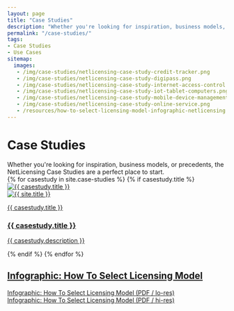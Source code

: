 ```yaml
---
layout: page
title: "Case Studies"
description: "Whether you're looking for inspiration, business models, or precedents, the NetLicensing Case Studies are a perfect place to start"
permalink: "/case-studies/"
tags:
- Case Studies
- Use Cases
sitemap:
  images:
   - /img/case-studies/netlicensing-case-study-credit-tracker.png
   - /img/case-studies/netlicensing-case-study-digipass.png
   - /img/case-studies/netlicensing-case-study-internet-access-control.png
   - /img/case-studies/netlicensing-case-study-iot-tablet-computers.png
   - /img/case-studies/netlicensing-case-study-mobile-device-management.png
   - /img/case-studies/netlicensing-case-study-online-service.png
   - /resources/how-to-select-licensing-model-infographic-netlicensing.png
---
```

<div class="row NL_banner">
	<div class="col-md-6 col-md-offset-3 NL_about_page">
		<h1>Case Studies</h1>
		<span>Whether you're looking for inspiration, business models, or precedents, the NetLicensing Case Studies are a perfect place to start.</span>
	</div>
</div>

<div class="NL_block row">
{% for casestudy in site.case-studies %}
    {% if casestudy.title %}
        <a href="{{ casestudy.url }}" class="NL_cases_card col-md-6" title="Case Study: {{ casestudy.title }}">
            <div>
                <div class="view view-info col-md-5">
                    <img class="view-img" src="{{ casestudy.img | prepend: site.baseurl | prepend: site.url }}" alt="{{ casestudy.title }}" />
                    <div class="mask">
                        <img alt="{{ site.title }}" src="{{ '/img/labs64-avatar-30x30.png' | prepend: site.baseurl | prepend: site.url }}" />
                        <p>{{ casestudy.title }}</p>
                    </div>
                </div>
                <div class="col-md-5 col-md-offset-1">
                    <h3>{{ casestudy.title }}</h3>
                    <p>{{ casestudy.description }}</p>
                </div>
            </div>
        </a>
    {% endif %}
{% endfor %}
</div>

<div class="row NL_infographic">
    <div class="col-md-12 NL_container">
        <div class="col-md-6 col-md-offset-3 NL_container_text">
            <a href="{{ '/resources/how-to-select-licensing-model-infographic-netlicensing.png' | prepend: site.baseurl | prepend: site.url }}" title="Infographic: How To Select Licensing Model">
				<h2>Infographic: How To Select Licensing Model</h2>
            </a>
            <p>
				<a href="{{ '/resources/how-to-select-licensing-model-infographic-netlicensing_lo.pdf' | prepend: site.baseurl | prepend: site.url }}" title="Infographic: How To Select Licensing Model (low)">Infographic: How To Select Licensing Model (PDF / lo-res)</a>
				<br/>
				<a href="{{ '/resources/how-to-select-licensing-model-infographic-netlicensing_hi.pdf' | prepend: site.baseurl | prepend: site.url }}" title="Infographic: How To Select Licensing Model (high)">Infographic: How To Select Licensing Model (PDF / hi-res)</a>
            </p>
        </div>
    </div>
</div>
